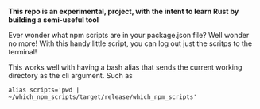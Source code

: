 **This repo is an experimental, project, with the intent to learn Rust by building a semi-useful
tool**

Ever wonder what npm scripts are in your package.json file? Well wonder no more! With this handy little script, you can log out just the scritps to the terminal!

This works well with having a bash alias that sends the current working directory as the cli argument. Such as
```shell
alias scripts='pwd | ~/which_npm_scripts/target/release/which_npm_scripts'
```
